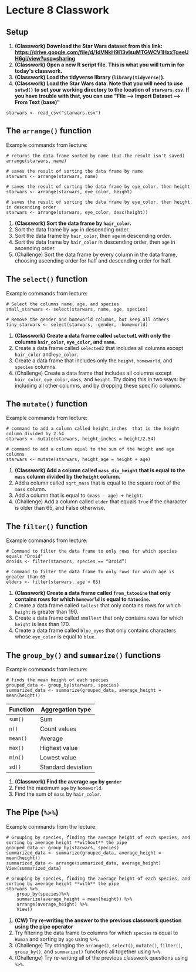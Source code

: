 # Lecture 8 Classwork

## Setup
1. **(Classwork) Download the Star Wars dataset from this link: https://drive.google.com/file/d/1dVNkH9l13vIsuMTGWCV1HxxTgeeUH6gi/view?usp=sharing**
2. **(Classwork) Open a new R script file. This is what you will turn in for today's classwork.**
3. **(Classwork) Load the tidyverse library (`library(tidyverse)`).**
4. **(Classwork) Load the Star Wars data. Note that you will need to use `setwd()` to set your working directory to the location of `starwars.csv`. If you have trouble with that, you can use "File --> Import Dataset --> From Text (base)"**
```
starwars <- read_csv("starwars.csv")
```

## The `arrange()` function
Example commands from lecture:
```
# returns the data frame sorted by name (but the result isn't saved)
arrange(starwars, name)

# saves the result of sorting the data frame by name
starwars <- arrange(starwars, name)

# saves the result of sorting the data frame by eye_color, then height
starwars <- arrange(starwars, eye_color, height)

# saves the result of sorting the data frame by eye_color, then height in descending order
starwars <- arrange(starwars, eye_color, desc(height))

```
1. **(Classwork) Sort the data frame by `hair_color`.**
2. Sort the data frame by `age` in descending order.
3. Sort the data frame by `hair_color`, then `age` in descending order.
4. Sort the data frame by `hair_color` in descending order, then `age` in ascending order.
5. (Challenge) Sort the data frame by every column in the data frame, choosing ascending order for half and descending order for half. 


## The `select()` function
Example commands from lecture:
```
# Select the columns name, age, and species
small_starwars <- select(starwars, name, age, species)

# Remove the gender and homeworld columns, but keep all others
tiny_starwars <- select(starwars, -gender, -homeworld)
```
1. **(Classwork) Create a data frame called `selected1` with only the columns `hair_color`, `eye_color`, and `name`.** 
2. Create a data frame called `selected2` that includes all columns except `hair_color` and `eye_color`.
3. Create a data frame that includes only the `height`, `homeworld`, and `species` columns.
4. (Challenge) Create a data frame that includes all columns except `hair_color`, `eye_color`, `mass`, and `height`. Try doing this in two ways: by including all other columns, and by dropping these specific columns.  

## The `mutate()`  function
Example commands from lecture:
```
# command to add a column called height_inches  that is the height column divided by 2.54
starwars <- mutate(starwars, height_inches = height/2.54)

# command to add a column equal to the sum of the height and age columns
starwars <- mutate(starwars, height_age = height + age)
```
1. **(Classwork) Add a column called `mass_div_height` that is equal to the `mass`  column divided by the `height` column.**
2. Add a column called `sqrt_mass` that is equal to the square root of the `mass` column.
3. Add a column that is equal to `(mass - age) + height`.
4. (Challenge) Add a column called `elder` that equals `True` if the character is older than 65, and False otherwise.

## The `filter()` function
Example commands from lecture:
```
# Command to filter the data frame to only rows for which species equals "Droid"
droids <- filter(starwars, species == “Droid”)

# Command to filter the data frame to only rows for which age is greater than 65
elders <- filter(starwars, age > 65)
```
1. **(Classwork) Create a data frame called `from_tatooine` that only contains rows for which `homeworld` is equal to `Tatooine`.**
2. Create a data frame called `tallest` that only contains rows for which `height` is greater than 190.
3. Create a data frame called `smallest` that only contains rows for which `height` is less than 170.
4. Create a data frame called `blue_eyes` that only contains characters whose `eye_color` is equal to `blue`.

## The `group_by()` and `summarize()` functions
Example commands from lecture:
```
# finds the mean height of each species
grouped_data <- group_by(starwars, species)
summarized_data <- summarize(grouped_data, average_height = mean(height))
```

| Function | Aggregation type |
| ------- | ----- |
| `sum()` | Sum |
| `n()` | Count values |
| `mean()` | Average |
| `max()` | Highest value |
| `min()` | Lowest value | 
| `sd()` | Standard deviation |


1. **(Classwork) Find the average `age` by `gender`**
2. Find the maximum `age` by `homeworld`.
3. Find the sum of `mass` by `hair_color`.

## The Pipe (`%>%`)
Example commands from the lecture:
```
# Grouping by species, finding the average height of each species, and sorting by average height **without** the pipe
grouped_data <- group_by(starwars, species)
summarized_data <- summarize(grouped_data, average_height = mean(height))
summarized_data <- arrange(summarized_data, average_height)
View(summarized_data)

# Grouping by species, finding the average height of each species, and sorting by average height **with** the pipe
starwars %>%
    group_by(species)%>% 
    summarize(average_height = mean(height)) %>%
    arrange(average_height) %>%
    View()

```
1. **(CW) Try re-writing the answer to the previous classwork question using the pipe operator**
2. Try filtering the data frame to columns for which `species` is equal to `Human` and sorting by `age` using `%>%`.
3. (Challenge) Try stringing the `arrange()`, `select()`, `mutate()`, `filter()`, `group_by()`, and `summarize()` functions all together using `%>%`.
4. (Challenge) Try re-writing all of the previous classwork questions using `%>%`.
